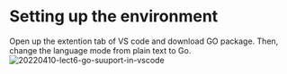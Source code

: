 # Setting up the environment
Open up the extention tab of VS code and download GO package.
    Then, change the language mode from plain text to Go.
![20220410-lect6-go-suuport-in-vscode](https://user-images.githubusercontent.com/48580911/162607649-8c9baf8b-b863-4605-9af1-08c369fb8d06.jpg)
